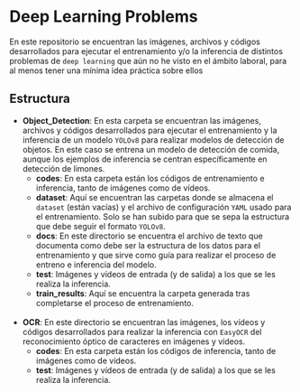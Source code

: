 # Deep Learning Problems
En este repositorio se encuentran las imágenes, archivos y códigos desarrollados para ejecutar el entrenamiento y/o la inferencia de distintos problemas de `deep learning` que aún no he visto en el ámbito laboral, para al menos tener una mínima idea práctica sobre ellos

## Estructura

- **Object_Detection**: En esta carpeta se encuentran las imágenes, archivos y códigos desarrollados para ejecutar el entrenamiento y la inferencia de un modelo `YOLOv8` para realizar modelos de detección de objetos. En este caso se entrena un modelo de detección de comida, aunque los ejemplos de inferencia se centran específicamente en detección de limones.
    - **codes**: En esta carpeta están los códigos de entrenamiento e inferencia, tanto de imágenes como de vídeos.
    - **dataset**: Aquí se encuentran las carpetas donde se almacena el `dataset` (están vacías) y el archivo de configuración `YAML` usado para el entrenamiento. Solo se han subido para que se sepa la estructura que debe seguir el formato `YOLOv8`.
    - **docs**: En este directorio se encuentra el archivo de texto que documenta como debe ser la estructura de los datos para el entrenamiento y que sirve como guía para realizar el proceso de entreno e inferencia del modelo.
    - **test**: Imágenes y vídeos de entrada (y de salida) a los que se les realiza la inferencia.
    - **train_results**: Aquí se encuentra la carpeta generada tras completarse el proceso de entrenamiento. <br><br>
- **OCR**: En este directorio se encuentran las imágenes, los vídeos y códigos desarrollados para realizar la inferencia con `EasyOCR` del reconocimiento óptico de caracteres en imágenes y vídeos.
    - **codes**: En esta carpeta están los códigos de inferencia, tanto de imágenes como de vídeos.
    - **test**: Imágenes y vídeos de entrada (y de salida) a los que se les realiza la inferencia.
